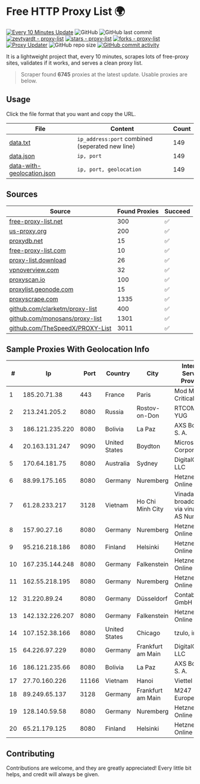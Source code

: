 
# Free HTTP Proxy List 🌍

[![Every 10 Minutes Update](https://github.com/mertguvencli/http-proxy-list/actions/workflows/main.yml/badge.svg?branch=main)](https://github.com/mertguvencli/http-proxy-list/actions/workflows/main.yml)
![GitHub](https://img.shields.io/github/license/mertguvencli/http-proxy-list)
![GitHub last commit](https://img.shields.io/github/last-commit/mertguvencli/http-proxy-list)
[![zevtyardt - proxy-list](https://img.shields.io/static/v1?label=zevtyardt&message=proxy-list&color=blue&logo=github)](https://github.com/zevtyardt/proxy-list "Go to GitHub repo")
[![stars - proxy-list](https://img.shields.io/github/stars/zevtyardt/proxy-list?style=social)](https://github.com/zevtyardt/proxy-list)
[![forks - proxy-list](https://img.shields.io/github/forks/zevtyardt/proxy-list?style=social)](https://github.com/zevtyardt/proxy-list)
[![Proxy Updater](https://github.com/zevtyardt/proxy-list/workflows/Proxy%20Updater/badge.svg)](https://github.com/zevtyardt/proxy-list/actions?query=workflow:"Proxy+Updater")
![GitHub repo size](https://img.shields.io/github/repo-size/zevtyardt/proxy-list)
[![GitHub commit activity](https://img.shields.io/github/commit-activity/m/zevtyardt/proxy-list?logo=commits)](https://github.com/zevtyardt/proxy-list/commits/main)

It is a lightweight project that, every 10 minutes, scrapes lots of free-proxy sites, validates if it works, and serves a clean proxy list.

> Scraper found **6745** proxies at the latest update. Usable proxies are below.

## Usage

Click the file format that you want and copy the URL.

|File|Content|Count|
|----|-------|-----|
|[data.txt](https://raw.githubusercontent.com/mertguvencli/http-proxy-list/main/proxy-list/data.txt)|`ip_address:port` combined (seperated new line)|149|
|[data.json](https://raw.githubusercontent.com/mertguvencli/http-proxy-list/main/proxy-list/data.json)|`ip, port`|149|
|[data-with-geolocation.json](https://raw.githubusercontent.com/mertguvencli/http-proxy-list/main/proxy-list/data-with-geolocation.json)|`ip, port, geolocation`|149|

## Sources

|Source|Found Proxies|Succeed|
|------|-------------|-------|
|[free-proxy-list.net](https://free-proxy-list.net)|300|✅|
|[us-proxy.org](https://www.us-proxy.org)|200|✅|
|[proxydb.net](http://proxydb.net)|15|✅|
|[free-proxy-list.com](https://free-proxy-list.com/?page=&port=&type%5B%5D=http&type%5B%5D=https&up_time=0&search=Search)|10|✅|
|[proxy-list.download](https://www.proxy-list.download/HTTP)|26|✅|
|[vpnoverview.com](https://vpnoverview.com/privacy/anonymous-browsing/free-proxy-servers)|32|✅|
|[proxyscan.io](https://www.proxyscan.io)|100|✅|
|[proxylist.geonode.com](https://proxylist.geonode.com/api/proxy-list?limit=300&page=1&sort_by=lastChecked&sort_type=desc&protocols=http,https)|15|✅|
|[proxyscrape.com](https://api.proxyscrape.com/v2/?request=displayproxies&protocol=http&timeout=10000&country=all&ssl=all&anonymity=all)|1335|✅|
|[github.com/clarketm/proxy-list](https://raw.githubusercontent.com/clarketm/proxy-list/master/proxy-list-raw.txt)|400|✅|
|[github.com/monosans/proxy-list](https://raw.githubusercontent.com/monosans/proxy-list/main/proxies/http.txt)|1301|✅|
|[github.com/TheSpeedX/PROXY-List](https://raw.githubusercontent.com/TheSpeedX/PROXY-List/master/http.txt)|3011|✅|


## Sample Proxies With Geolocation Info

|#|Ip|Port|Country|City|Internet Service Provider|
|-|--|----|-------|----|-------------------------|
|1|185.20.71.38|443|France|Paris|Mod Mission Critical LLC|
|2|213.241.205.2|8080|Russia|Rostov-on-Don|RTCOMM-YUG|
|3|186.121.235.220|8080|Bolivia|La Paz|AXS Bolivia S. A.|
|4|20.163.131.247|9090|United States|Boydton|Microsoft Corporation|
|5|170.64.181.75|8080|Australia|Sydney|DigitalOcean, LLC|
|6|88.99.175.165|8080|Germany|Nuremberg|Hetzner Online GmbH|
|7|61.28.233.217|3128|Vietnam|Ho Chi Minh City|Vinadata broadcast via vinagame AS Number|
|8|157.90.27.16|8080|Germany|Nuremberg|Hetzner Online GmbH|
|9|95.216.218.186|8080|Finland|Helsinki|Hetzner Online GmbH|
|10|167.235.144.248|8080|Germany|Falkenstein|Hetzner Online GmbH|
|11|162.55.218.195|8080|Germany|Nuremberg|Hetzner Online GmbH|
|12|31.220.89.24|8080|Germany|Düsseldorf|Contabo GmbH|
|13|142.132.226.207|8080|Germany|Falkenstein|Hetzner Online GmbH|
|14|107.152.38.166|8080|United States|Chicago|tzulo, inc.|
|15|64.226.97.229|8080|Germany|Frankfurt am Main|DigitalOcean, LLC|
|16|186.121.235.66|8080|Bolivia|La Paz|AXS Bolivia S. A.|
|17|27.70.160.226|11166|Vietnam|Hanoi|Viettel Group|
|18|89.249.65.137|3128|Germany|Frankfurt am Main|M247 Europe SRL|
|19|128.140.59.58|8080|Germany|Nuremberg|Hetzner Online GmbH|
|20|65.21.179.125|8080|Finland|Helsinki|Hetzner Online GmbH|



## Contributing

Contributions are welcome, and they are greatly appreciated! Every
little bit helps, and credit will always be given.

